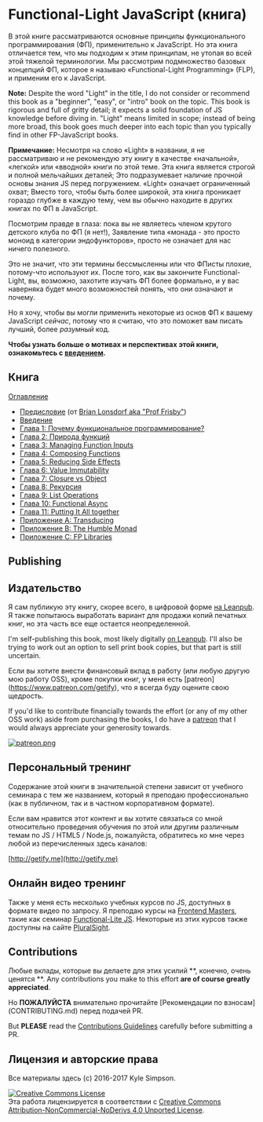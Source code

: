 # Functional-Light JavaScript (книга)

В этой книге рассматриваются основные принципы функционального программирования (ФП), применительно к JavaScript. Но эта книга отличается тем, что мы подходим к этим принципам, не утопая во всей этой тяжелой терминологии. Мы рассмотрим подмножество базовых концепций ФП, которое я называю «Functional-Light Programming» (FLP), и применим его к JavaScript.

**Note:** Despite the word "Light" in the title, I do not consider or recommend this book as a "beginner", "easy", or "intro" book on the topic. This book is rigorous and full of gritty detail; it expects a solid foundation of JS knowledge before diving in. "Light" means limited in scope; instead of being more broad, this book goes much deeper into each topic than you typically find in other FP-JavaScript books.

**Примечание:** Несмотря на слово «Light» в названии, я не рассматриваю и не рекомендую эту книгу в качестве «начальной», «легкой» или «вводной» книги по этой теме. Эта книга является строгой и полной мельчайших деталей; Это подразумевает наличие прочной основы знания JS перед погружением. «Light» означает ограниченный охват; Вместо того, чтобы быть более широкой, эта книга проникает гораздо глубже в каждую тему, чем вы обычно находите в других книгах по ФП в JavaScript.

Посмотрим правде в глаза: пока вы не являетесь членом крутого детского клуба по ФП (я нет!), Заявление типа «монада - это просто моноид в категории эндофункторов», просто не означает для нас ничего полезного.


Это не значит, что эти термины бессмысленны или что ФПисты плохие, потому-что используют их. После того, как вы закончите Functional-Light, вы, возможно, захотите изучать ФП более формально, и у вас наверняка будет много возможностей понять, что они означают и почему.

Но я хочу, чтобы вы могли применить некоторые из основ ФП к вашему JavaScript *сейчас*, потому что я считаю, что это поможет вам писать лучший, более *разумный* код.

**Чтобы узнать больше о мотивах и перспективах этой книги, ознакомьтесь с [введением](preface.md).**

## Книга

[Оглавление](toc.md)

* [Предисловие](foreword.md) (от [Brian Lonsdorf aka "Prof Frisby"](https://twitter.com/DrBoolean))
* [Введение](preface.md)
* [Глава 1: Почему функциональное программирование?](ch1.md)
* [Глава 2: Природа функций](ch2.md)
* [Глава 3: Managing Function Inputs](ch3.md)
* [Глава 4: Composing Functions](ch4.md)
* [Глава 5: Reducing Side Effects](ch5.md)
* [Глава 6: Value Immutability](ch6.md)
* [Глава 7: Closure vs Object](ch7.md)
* [Глава 8: Рекурсия](ch8.md)
* [Глава 9: List Operations](ch9.md)
* [Глава 10: Functional Async](ch10.md)
* [Глава 11: Putting It All together](ch11.md)
* [Приложение A: Transducing](apA.md)
* [Приложение B: The Humble Monad](apB.md)
* [Приложение C: FP Libraries](apC.md)

## Publishing
## Издательство

Я сам публикую эту книгу, скорее всего, в цифровой форме [на Leanpub](https://leanpub.com/fljs/). Я также попытаюсь выработать вариант для продажи копий печатных книг, но эта часть все еще остается неопределенной.

I'm self-publishing this book, most likely digitally [on Leanpub](https://leanpub.com/fljs/). I'll also be trying to work out an option to sell print book copies, but that part is still uncertain.

Если вы хотите внести финансовый вклад в работу (или любую другую мою работу OSS), кроме покупки книг, у меня есть [patreon] (https://www.patreon.com/getify), что я всегда буду оцените свою щедрость.


If you'd like to contribute financially towards the effort (or any of my other OSS work) aside from purchasing the books, I do have a [patreon](https://www.patreon.com/getify) that I would always appreciate your generosity towards.

<a href="https://www.patreon.com/getify">[![patreon.png](https://s11.postimg.org/axpzguh77/patreon.png)](https://www.patreon.com/getify)</a>

## Персональный тренинг

Содержание этой книги в значительной степени зависит от учебного семинара с тем же названием, который я преподаю профессионально (как в публичном, так и в частном корпоративном формате).

Если вам нравится этот контент и вы хотите связаться со мной относительно проведения обучения по этой или другим различным темам по JS / HTML5 / Node.js, пожалуйста, обратитесь ко мне через любой из перечисленных здесь каналов:

[http://getify.me](http://getify.me)

## Oнлайн видео тренинг

Также у меня есть несколько учебных курсов по JS, доступных в формате видео по запросу. Я преподаю курсы на [Frontend Masters](https://FrontendMasters.com), такие как семинар [Functional-Lite JS](https://frontendmasters.com/courses/functional-js-lite/). Некоторые из этих курсов также доступны на сайте [PluralSight](https://www.pluralsight.com/search?q=kyle%20simpson&categories=all).

## Contributions

Любые вклады, которые вы делаете для этих усилий **, конечно, очень ценятся **.
Any contributions you make to this effort **are of course greatly appreciated**.

Но **ПОЖАЛУЙСТА** внимательно прочитайте [Рекомендации по взносам] (CONTRIBUTING.md) перед подачей PR.

But **PLEASE** read the [Contributions Guidelines](CONTRIBUTING.md) carefully before submitting a PR.

## Лицензия и авторские права

Все материалы здесь (c) 2016-2017 Kyle Simpson.

<a rel="license" href="http://creativecommons.org/licenses/by-nc-nd/4.0/"><img alt="Creative Commons License" style="border-width:0" src="https://i.creativecommons.org/l/by-nc-nd/4.0/88x31.png" /></a><br />Эта работа лицензируется в соответствии с <a rel="license" href="http://creativecommons.org/licenses/by-nc-nd/4.0/">Creative Commons Attribution-NonCommercial-NoDerivs 4.0 Unported License</a>.
